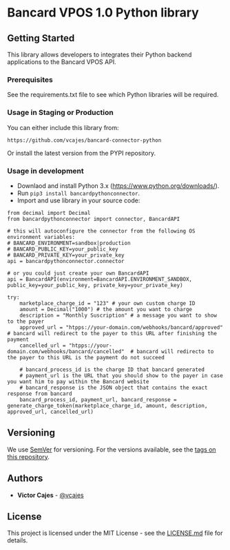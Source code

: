
# Bancard VPOS 1.0 Python library

## Getting Started

This library allows developers to integrates their Python backend applications to the Bancard VPOS API.

### Prerequisites

See the requirements.txt file to see which Python libraries will be required.

### Usage in Staging or Production

You can either include this library from:

```
https://github.com/vcajes/bancard-connector-python
```

Or install the latest version from the PYPI repository.

### Usage in development

* Downlaod and install Python 3.x (https://www.python.org/downloads/).
* Run `pip3 install bancardpythonconnector`.
* Import and use library in your source code:
```
from decimal import Decimal
from bancardpythonconnector import connector, BancardAPI

# this will autoconfigure the connector from the following OS environment variables:
# BANCARD_ENVIRONMENT=sandbox|production
# BANCARD_PUBLIC_KEY=your_public_key
# BANCARD_PRIVATE_KEY=your_private_key
api = bancardpythonconnector.connector

# or you could just create your own BancardAPI
api = BancardAPI(environment=BancardAPI.ENVIRONMENT_SANDBOX, public_key=your_public_key, private_key=your_private_key)

try:
    marketplace_charge_id = "123" # your own custom charge ID
    amount = Decimal("1000") # the amount you want to charge
    description = "Monthly Suscription" # a message you want to show to the payer
    approved_url = "htpps://your-domain.com/webhooks/bancard/approved"  # bancard will redirect to the payer to this URL after finishing the payment
    cancelled_url = "htpps://your-domain.com/webhooks/bancard/cancelled"  # bancard will redirecto to the payer to this URL is the payment do not succeed

    # bancard_process_id is the charge ID that bancard generated
    # payment_url is the URL that you should show to the payer in case you want him to pay within the Bancard website
    # bancard_response is the JSON object that contains the exact response from bancard
    bancard_process_id, payment_url, bancard_response = generate_charge_token(marketplace_charge_id, amount, description, approved_url, cancelled_url)
```


## Versioning

We use [SemVer](http://semver.org/) for versioning. For the versions available, see the [tags on this repository](https://github.com/vcajes/bancard-connector-python/tags).

## Authors

* **Victor Cajes** - [@vcajes](https://github.com/vcajes)

## License

This project is licensed under the MIT License - see the [LICENSE.md](LICENSE.md) file for details.

